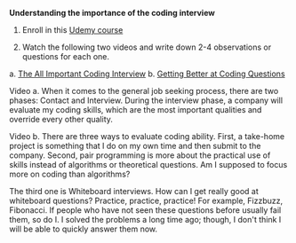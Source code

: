 **Understanding the importance of the coding interview**
1. Enroll in this [Udemy course](https://anniecannons.udemy.com/course/coding-interview-bootcamp-algorithms-and-data-structure/learn/quiz/4990668#overview)

2. Watch the following two videos and write down 2-4 observations or questions for each one.

a. [The All Important Coding Interview](https://anniecannons.udemy.com/course/coding-interview-bootcamp-algorithms-and-data-structure/learn/lecture/8533042#overview)
b. [Getting Better at Coding Questions](https://anniecannons.udemy.com/course/coding-interview-bootcamp-algorithms-and-data-structure/learn/lecture/8533046#overview)


Video a.
When it comes to the general job seeking process, there are two phases: Contact and Interview. During the interview phase, a company will evaluate my coding skills, which are the most important qualities and override every other quality.

Video b.
There are three ways to evaluate coding ability. First, a take-home project is something that I do on my own time and then submit to the company. Second, pair programming is more about the practical use of skills instead of algorithms or theoretical questions. Am I supposed to focus more on coding than algorithms?

The third one is Whiteboard interviews. How can I get really good at whiteboard questions? Practice, practice, practice! For example, Fizzbuzz, Fibonacci. If people who have not seen these questions before usually fail them, so do I. I solved the problems a long time ago; though, I don't think I will be able to quickly answer them now.